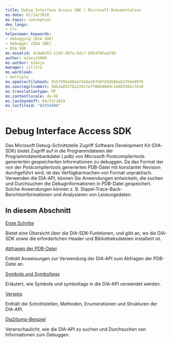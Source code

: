 ```yaml
---
title: Debug Interface Access SDK | Microsoft-Dokumentation
ms.date: 07/24/2018
ms.topic: conceptual
dev_langs:
- C++
helpviewer_keywords:
- debugging [DIA SDK]
- debugger [DIA SDK]
- DIA SDK
ms.assetid: 4c0abe53-11d3-4b7a-bdc7-b054f85aaf40
author: mikejo5000
ms.author: mikejo
manager: jillfra
ms.workload:
- multiple
ms.openlocfilehash: 915f594a984af41da167e0fd3d58beb2f6ddd978
ms.sourcegitcommit: 94b3a052fb1229c7e7f8804b09c1d403385c7630
ms.translationtype: MT
ms.contentlocale: de-DE
ms.lasthandoff: 04/23/2019
ms.locfileid: "62554908"
---
```

# <a name="debug-interface-access-sdk"></a>Debug Interface Access SDK

Das Microsoft Debug-Schnittstelle Zugriff Software Development Kit (DIA-SDK) bietet Zugriff auf in die Programmdateien der Programmdatenbankdatei (.pdb) von Microsoft-Postcompilertools generierten gespeicherten Informationen zu debuggen. Da das Format der von der Postcompilertools generierten PDB-Datei mit konstanter Revision durchgeführt wird, ist das Verfügbarmachen von Format unpraktisch. Verwenden die DIA-API, können Sie Anwendungen entwickeln, die suchen und Durchsuchen die Debuginformationen in PDB-Datei gespeichert. Solche Anwendungen können z. B. Stapel-Trace-Back-Berichtsinformationen und Analysieren von Leistungsdaten.

## <a name="in-this-section"></a>In diesem Abschnitt

[Erste Schritte](../../debugger/debug-interface-access/getting-started-debug-interface-access-sdk.md)

Bietet eine Übersicht über die DIA-SDK-Funktionen, und gibt an, wo die DIA-SDK sowie die erforderlichen Header und Bibliotheksdateien installiert ist.

[Abfragen der PDB-Datei](../../debugger/debug-interface-access/querying-the-dot-pdb-file.md)

Enthält Anweisungen zur Verwendung der DIA-API zum Abfragen der PDB-Datei an.

[Symbole und Symboltags](../../debugger/debug-interface-access/symbols-and-symbol-tags.md)

Erläutert, wie Symbole und symboltags in die DIA-API verwendet werden.

[Verweis](../../debugger/debug-interface-access/debug-interface-access-sdk-reference.md)

Enthält die Schnittstellen, Methoden, Enumerationen und Strukturen der DIA-API.

[Dia2dump-Beispiel](../../debugger/debug-interface-access/dia2dump-sample.md)

Veranschaulicht, wie die DIA-API zu suchen und Durchsuchen von Informationen zum Debuggen.

